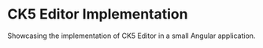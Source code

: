 # CK5 Editor Implementation
Showcasing the implementation of CK5 Editor in a small Angular application.
